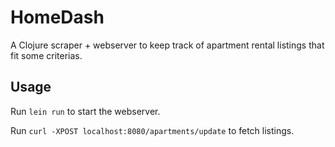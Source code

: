 # HomeDash

A Clojure scraper + webserver to keep track of apartment rental listings
that fit some criterias.

## Usage

Run `lein run` to start the webserver.

Run `curl -XPOST localhost:8080/apartments/update` to fetch listings.

